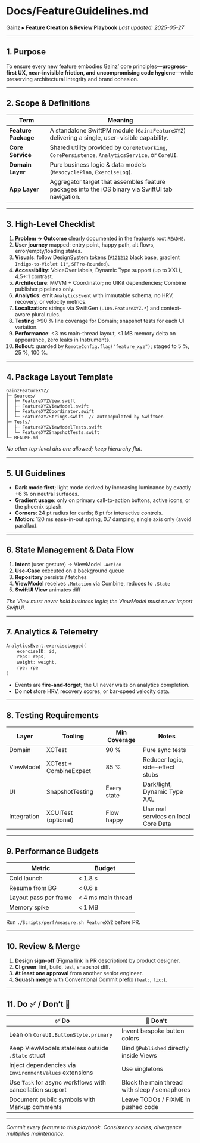 # Docs/FeatureGuidelines.md

Gainz ▸ **Feature Creation & Review Playbook**
*Last updated: 2025-05-27*

---

## 1. Purpose

To ensure every new feature embodies Gainz’ core principles—**progress-first UX, near-invisible friction, and uncompromising code hygiene**—while preserving architectural integrity and brand cohesion.

---

## 2. Scope & Definitions

| Term                | Meaning                                                                                           |
| ------------------- | ------------------------------------------------------------------------------------------------- |
| **Feature Package** | A standalone SwiftPM module (`GainzFeatureXYZ`) delivering a single, user-visible capability.     |
| **Core Service**    | Shared utility provided by `CoreNetworking`, `CorePersistence`, `AnalyticsService`, or `CoreUI`.  |
| **Domain Layer**    | Pure business logic & data models (`MesocyclePlan`, `ExerciseLog`).                               |
| **App Layer**       | Aggregator target that assembles feature packages into the iOS binary via SwiftUI tab navigation. |

---

## 3. High-Level Checklist

1. **Problem → Outcome** clearly documented in the feature’s root `README`.
2. **User journey** mapped: entry point, happy path, alt flows, error/empty/loading states.
3. **Visuals**: follow DesignSystem tokens (`#121212` black base, gradient `Indigo-to-Violet 11°`, `SFPro-Rounded`).
4. **Accessibility**: VoiceOver labels, Dynamic Type support (up to XXL), 4.5+:1 contrast.
5. **Architecture**: MVVM + Coordinator; no UIKit dependencies; Combine publisher pipelines only.
6. **Analytics**: emit `AnalyticsEvent` with immutable schema; no HRV, recovery, or velocity metrics.
7. **Localization**: strings via SwiftGen (`L10n.FeatureXYZ.*`) and context-aware plural rules.
8. **Testing**: ≥90 % line coverage for Domain; snapshot tests for each UI variation.
9. **Performance**: <3 ms main-thread layout, <1 MB memory delta on appearance, zero leaks in Instruments.
10. **Rollout**: guarded by `RemoteConfig.flag("feature_xyz")`; staged to 5 %, 25 %, 100 %.

---

## 4. Package Layout Template

```
GainzFeatureXYZ/
├─ Sources/
│  ├─ FeatureXYZView.swift
│  ├─ FeatureXYZViewModel.swift
│  ├─ FeatureXYZCoordinator.swift
│  └─ FeatureXYZStrings.swift  // autopopulated by SwiftGen
├─ Tests/
│  ├─ FeatureXYZViewModelTests.swift
│  └─ FeatureXYZSnapshotTests.swift
└─ README.md
```

*No other top-level dirs are allowed; keep hierarchy flat.*

---

## 5. UI Guidelines

* **Dark mode first**; light mode derived by increasing luminance by exactly +6 % on neutral surfaces.
* **Gradient usage**: only on primary call-to-action buttons, active icons, or the phoenix splash.
* **Corners**: 24 pt radius for cards; 8 pt for interactive controls.
* **Motion**: 120 ms ease-in-out spring, 0.7 damping; single axis only (avoid parallax).

---

## 6. State Management & Data Flow

1. **Intent** (user gesture) → ViewModel `.Action`
2. **Use-Case** executed on a background queue
3. **Repository** persists / fetches
4. **ViewModel** receives `.Mutation` via Combine, reduces to `.State`
5. **SwiftUI View** animates diff

*The View must never hold business logic; the ViewModel must never import SwiftUI.*

---

## 7. Analytics & Telemetry

```swift
AnalyticsEvent.exerciseLogged(
    exerciseID: id,
    reps: reps,
    weight: weight,
    rpe: rpe
)
```

* Events are **fire-and-forget**; the UI never waits on analytics completion.
* Do **not** store HRV, recovery scores, or bar-speed velocity data.

---

## 8. Testing Requirements

| Layer       | Tooling                | Min Coverage | Notes                                |
| ----------- | ---------------------- | ------------ | ------------------------------------ |
| Domain      | XCTest                 | 90 %         | Pure sync tests                      |
| ViewModel   | XCTest + CombineExpect | 85 %         | Reducer logic, side-effect stubs     |
| UI          | SnapshotTesting        | Every state  | Dark/light, Dynamic Type XXL         |
| Integration | XCUITest (optional)    | Flow happy   | Use real services on local Core Data |

---

## 9. Performance Budgets

| Metric                | Budget             |
| --------------------- | ------------------ |
| Cold launch           | < 1.8 s            |
| Resume from BG        | < 0.6 s            |
| Layout pass per frame | < 4 ms main thread |
| Memory spike          | < 1 MB             |

Run `./Scripts/perf/measure.sh FeatureXYZ` before PR.

---

## 10. Review & Merge

1. **Design sign-off** (Figma link in PR description) by product designer.
2. **CI green**: lint, build, test, snapshot diff.
3. **At least one approval** from another senior engineer.
4. **Squash merge** with Conventional Commit prefix (`feat:`, `fix:`).

---

## 11. Do ✅ / Don’t 🚫

| ✅ Do                                                     | 🚫 Don’t                                      |
| -------------------------------------------------------- | --------------------------------------------- |
| Lean on `CoreUI.ButtonStyle.primary`                     | Invent bespoke button colors                  |
| Keep ViewModels stateless outside `.State` struct        | Bind `@Published` directly inside Views       |
| Inject dependencies via `EnvironmentValues` extensions   | Use singletons                                |
| Use `Task` for async workflows with cancellation support | Block the main thread with sleep / semaphores |
| Document public symbols with Markup comments             | Leave TODOs / FIXME in pushed code            |

---

*Commit every feature to this playbook. Consistency scales; divergence multiplies maintenance.*
